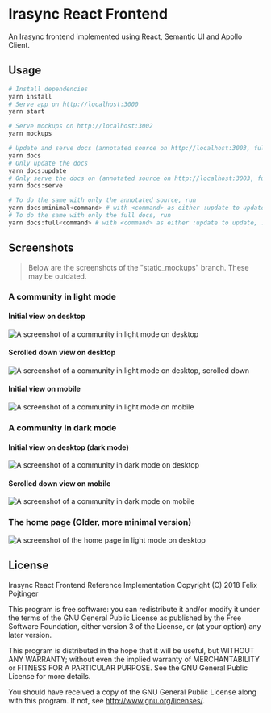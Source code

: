 # Irasync React Frontend

An Irasync frontend implemented using React, Semantic UI and Apollo Client.

## Usage

```bash
# Install dependencies
yarn install
# Serve app on http://localhost:3000
yarn start

# Serve mockups on http://localhost:3002
yarn mockups

# Update and serve docs (annotated source on http://localhost:3003, full docs on http://localhost:3004)
yarn docs
# Only update the docs
yarn docs:update
# Only serve the docs on (annotated source on http://localhost:3003, full docs on http://localhost:3004)
yarn docs:serve

# To do the same with only the annotated source, run
yarn docs:minimal<command> # with <command> as either :update to update, :serve to serve and nothing to do both
# To do the same with only the full docs, run
yarn docs:full<command> # with <command> as either :update to update, :serve to serve and nothing to do both
```

## Screenshots

> Below are the screenshots of the "static_mockups" branch. These may be outdated.

### A community in light mode

#### Initial view on desktop

![A screenshot of a community in light mode on desktop](screenshots/c_cyberpunk_light_lg_top.jpg)

#### Scrolled down view on desktop

![A screenshot of a community in light mode on desktop, scrolled down](screenshots/c_cyberpunk_light_lg_bottom.png)

#### Initial view on mobile

![A screenshot of a community in light mode on mobile](screenshots/c_cyberpunk_light_sm.png)

### A community in dark mode

#### Initial view on desktop (dark mode)

![A screenshot of a community in dark mode on desktop](screenshots/c_cyberpunk_dark_lg_top.jpg)

#### Scrolled down view on mobile

![A screenshot of a community in dark mode on mobile](screenshots/c_cyberpunk_dark_sm_bottom.png)

### The home page (Older, more minimal version)

![A screenshot of the home page in light mode on desktop](screenshots/home_light_lg.png)

## License

Irasync React Frontend Reference Implementation
Copyright (C) 2018 Felix Pojtinger

This program is free software: you can redistribute it and/or modify
it under the terms of the GNU General Public License as published by
the Free Software Foundation, either version 3 of the License, or
(at your option) any later version.

This program is distributed in the hope that it will be useful,
but WITHOUT ANY WARRANTY; without even the implied warranty of
MERCHANTABILITY or FITNESS FOR A PARTICULAR PURPOSE. See the
GNU General Public License for more details.

You should have received a copy of the GNU General Public License
along with this program. If not, see <http://www.gnu.org/licenses/>.

